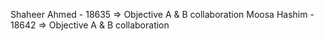 Shaheer Ahmed - 18635 => Objective A & B collaboration
Moosa Hashim - 18642 => Objective A & B collaboration
